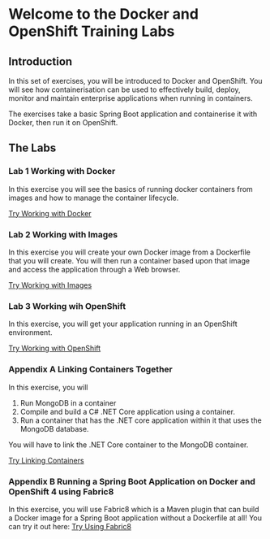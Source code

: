 # Welcome to the Docker and OpenShift Training Labs

## Introduction

In this set of exercises, you will be introduced to Docker and OpenShift. You will see how containerisation can be used to effectively build, deploy, monitor and maintain enterprise applications when running in containers.

The exercises take a basic Spring Boot application and containerise it with Docker, then run it on OpenShift.


## The Labs
### Lab 1 Working with Docker
In this exercise you will see the basics of running docker containers from images and how to manage the container lifecycle. 

[Try Working with Docker](module2_docker.md)

### Lab 2 Working with Images
In this exercise you will create your own Docker image from a Dockerfile that you will create. You will then run a container based upon that image and access the application through a Web browser. 

[Try Working with Images](module3_images.md)

### Lab 3 Working wih OpenShift
In this exercise, you will get your application running in an OpenShift environment.

[Try Working with OpenShift](module5_openshift.md)

### Appendix A Linking Containers Together
In this exercise, you will 
1. Run MongoDB in a container
2. Compile and build a C# .NET Core application using a container.
3. Run a container that has the .NET core application within it that uses the MongoDB database. 
   
You will have to link the .NET Core container to the MongoDB container.

[Try Linking Containers](appendix_linking_containers.md)

### Appendix B Running a Spring Boot Application on Docker and OpenShift 4 using Fabric8   
In this exercise, you will use Fabric8 which is a Maven plugin that can build a Docker image for a Spring Boot application without a Dockerfile at all! You can try it out here:
[Try Using Fabric8](https://bitbucket.org/lightspeed/dockertraining/src/master/docs/)